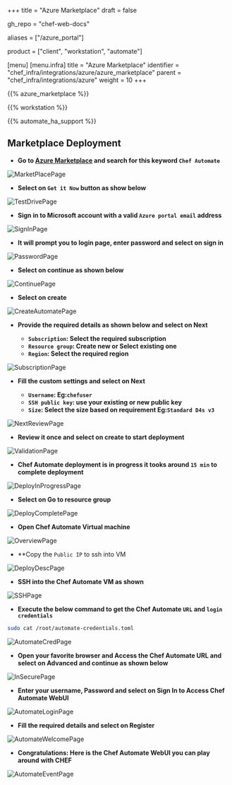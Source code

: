 +++
title = "Azure Marketplace"
draft = false

gh_repo = "chef-web-docs"

aliases = ["/azure_portal"]

product = ["client", "workstation", "automate"]

[menu]
  [menu.infra]
    title = "Azure Marketplace"
    identifier = "chef_infra/integrations/azure/azure_marketplace"
    parent = "chef_infra/integrations/azure"
    weight = 10
+++

{{% azure_marketplace %}}

{{% workstation %}}

{{% automate_ha_support %}}

## Marketplace Deployment

- **Go to [Azure Marketplace](https://azure.microsoft.com/marketplace/) and search for this keyword `Chef Automate`**

![MarketPlacePage](/images/Az-marketplace-images/MarketPlacePage.png)

- **Select on `Get it Now` button as show below**

![TestDrivePage](/images/Az-marketplace-images/TestDrivePage.png)

- **Sign in to Microsoft account with a valid `Azure portal email` address**

![SignInPage](/images/Az-marketplace-images/SignInPage.png)

- **It will prompt you to login page, enter password and select on sign in**

![PasswordPage](/images/Az-marketplace-images/PasswordPage.png)

- **Select on continue as shown below**

![ContinuePage](/images/Az-marketplace-images/ContinuePage.png)

- **Select on create**

![CreateAutomatePage](/images/Az-marketplace-images/CreateAutomatePage.png)

- **Provide the required details as shown below and select on Next**

    - **`Subscription`: Select the required subscription**
    - **`Resource group`: Create new or Select existing one**
    - **`Region`: Select the required region**

![SubscriptionPage](/images/Az-marketplace-images/SubscriptionPage.png)

- **Fill the custom settings and select on Next**

    - **`Username`: <Anyname> Eg:`chefuser`**
    - **`SSH public key`: use your existing or new public key**
    - **`Size`: Select the size based on requirement Eg:`Standard D4s v3`**

![NextReviewPage](Az-marketplace-images/NextReviewPage.png)

- **Review it once and select on create to start deployment**

![ValidationPage](Az-marketplace-images/ValidationPage.png)

- **Chef Automate deployment is in progress it tooks around `15 min` to complete deployment**

![DeployInProgressPage](/images/Az-marketplace-images/DeployInProgressPage.png)

- **Select on Go to resource group**

![DeployCompletePage](/images/Az-marketplace-images/DeployCompletePage.png)

- **Open Chef Automate Virtual machine**

![OverviewPage](/images/Az-marketplace-images/OverviewPage.png)

- **Copy the `Public IP` to ssh into VM

![DeployDescPage](/images/Az-marketplace-images/DeployDescPage.png)

- **SSH into the Chef Automate VM as shown**

![SSHPage](/images/Az-marketplace-images/SSHPage.png)

- **Execute the below command to get the Chef Automate `URL` and `login credentials`**

```bash
sudo cat /root/automate-credentials.toml
```

![AutomateCredPage](/images/Az-marketplace-images/AutomateCredPage.png)

- **Open your favorite browser and Access the Chef Automate URL and select on Advanced and continue as shown below**

![InSecurePage](/images/Az-marketplace-images/InSecurePage.png)

- **Enter your username, Password and select on Sign In to Access Chef Automate WebUI**

![AutomateLoginPage](/images/Az-marketplace-images/AutomateLoginPage.png)

- **Fill the required details and select on Register**

![AutomateWelcomePage](/images/Az-marketplace-images/AutomateWelcomePage.png)

- **Congratulations: Here is the Chef Automate WebUI you can play around with CHEF**

![AutomateEventPage](/images/Az-marketplace-images/AutomateEventPage.png)
